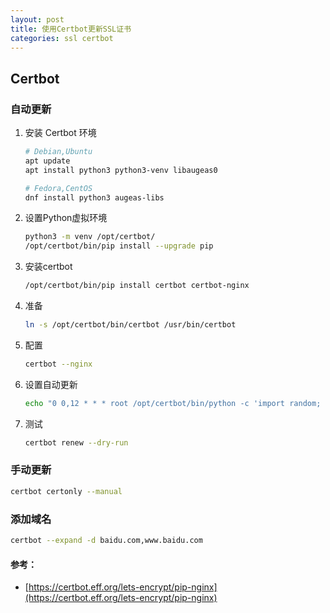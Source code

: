 ```yaml
---
layout: post
title: 使用Certbot更新SSL证书
categories: ssl certbot
---
```


## Certbot

### 自动更新

1. 安装 Certbot 环境

    ```sh
    # Debian,Ubuntu
    apt update
    apt install python3 python3-venv libaugeas0

    # Fedora,CentOS
    dnf install python3 augeas-libs
    ```

1. 设置Python虚拟环境

    ```sh
    python3 -m venv /opt/certbot/
    /opt/certbot/bin/pip install --upgrade pip
    ```

1. 安装certbot

    ```sh
    /opt/certbot/bin/pip install certbot certbot-nginx
    ```

1. 准备

    ```sh
    ln -s /opt/certbot/bin/certbot /usr/bin/certbot
    ```

1. 配置

    ```sh
    certbot --nginx
    ```

1. 设置自动更新

    ```sh
    echo "0 0,12 * * * root /opt/certbot/bin/python -c 'import random; import time; time.sleep(random.random() * 3600)' && certbot renew -q" | tee -a /etc/crontab > /dev/null
    ```

1. 测试

    ```sh
    certbot renew --dry-run
    ```

### 手动更新

```sh
certbot certonly --manual
```

### 添加域名

```sh
certbot --expand -d baidu.com,www.baidu.com
```

#### 参考：

* [https://certbot.eff.org/lets-encrypt/pip-nginx](https://certbot.eff.org/lets-encrypt/pip-nginx)
